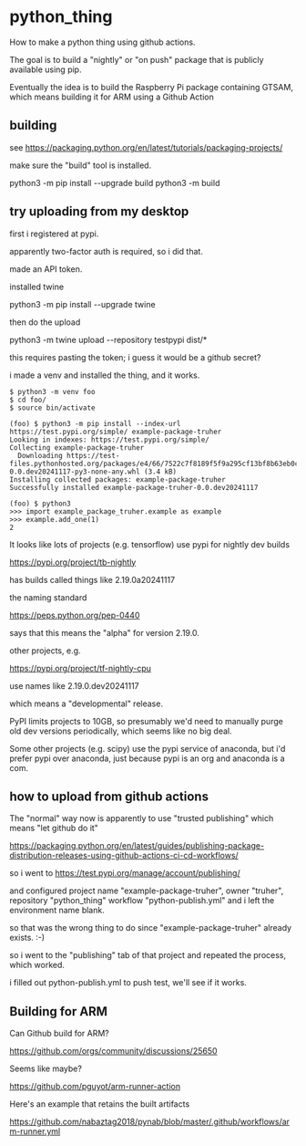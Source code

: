 # python_thing

How to make a python thing using github actions.

The goal is to build a "nightly" or "on push" package that is publicly
available using pip.

Eventually the idea is to build the Raspberry Pi package containing GTSAM,
which means building it for ARM using a Github Action

## building

see https://packaging.python.org/en/latest/tutorials/packaging-projects/

make sure the "build" tool is installed.

python3 -m pip install --upgrade build
python3 -m build

## try uploading from my desktop

first i registered at pypi.

apparently two-factor auth is required, so i did that.

made an API token.

installed twine

python3 -m pip install --upgrade twine

then do the upload

python3 -m twine upload --repository testpypi dist/*

this requires pasting the token; i guess it would be a github secret?

i made a venv and installed the thing, and it works.

```
$ python3 -m venv foo
$ cd foo/
$ source bin/activate

(foo) $ python3 -m pip install --index-url https://test.pypi.org/simple/ example-package-truher     
Looking in indexes: https://test.pypi.org/simple/
Collecting example-package-truher
  Downloading https://test-files.pythonhosted.org/packages/e4/66/7522c7f8189f5f9a295cf13bf8b63eb0c9e5f098696d0911079b616c8e8c/example_package_truher-0.0.dev20241117-py3-none-any.whl (3.4 kB)
Installing collected packages: example-package-truher
Successfully installed example-package-truher-0.0.dev20241117

(foo) $ python3
>>> import example_package_truher.example as example
>>> example.add_one(1)
2
```

It looks like lots of projects (e.g. tensorflow) use pypi for nightly dev builds

https://pypi.org/project/tb-nightly

has builds called things like 2.19.0a20241117

the naming standard

https://peps.python.org/pep-0440

says that this means the "alpha" for version 2.19.0.

other projects, e.g.

https://pypi.org/project/tf-nightly-cpu

use names like 2.19.0.dev20241117 

which means a "developmental" release.

PyPI limits projects to 10GB, so presumably we'd need to manually purge old dev
versions periodically, which seems like no big deal.

Some other projects (e.g. scipy) use the pypi service of anaconda, but i'd prefer
pypi over anaconda, just because pypi is an org and anaconda is a com.

## how to upload from github actions

The "normal" way now is apparently to use "trusted publishing" which means
"let github do it"

https://packaging.python.org/en/latest/guides/publishing-package-distribution-releases-using-github-actions-ci-cd-workflows/

so i went to https://test.pypi.org/manage/account/publishing/

and configured project name "example-package-truher", owner "truher", repository "python_thing"
workflow "python-publish.yml" and i left the environment name blank.

so that was the wrong thing to do since "example-package-truher" already exists.  :-)

so i went to the "publishing" tab of that project and repeated the process, which worked.

i filled out python-publish.yml to push test, we'll see if it works.


## Building for ARM

Can Github build for ARM?

https://github.com/orgs/community/discussions/25650

Seems like maybe?

https://github.com/pguyot/arm-runner-action

Here's an example that retains the built artifacts

https://github.com/nabaztag2018/pynab/blob/master/.github/workflows/arm-runner.yml

